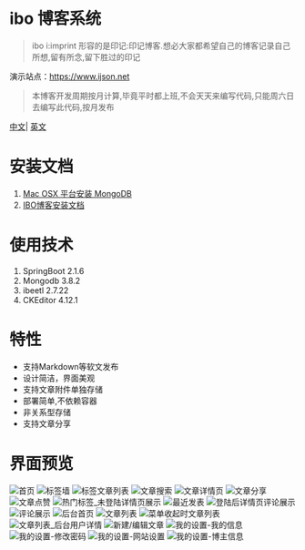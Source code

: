 # ibo 博客系统

> ibo i:imprint 形容的是印记:印记博客.想必大家都希望自己的博客记录自己所想,留有所念,留下胜过的印记

演示站点：https://www.ijson.net

> 本博客开发周期按月计算,毕竟平时都上班,不会天天来编写代码,只能周六日去编写此代码,按月发布


[中文](README_ZH.md)| [英文](README.md)


# 安装文档

1. [Mac OSX 平台安装 MongoDB](https://www.ijson.net/article/cuiyongxu/details/1578799878.html)
2. [IBO博客安装文档](https://www.ijson.net/article/cuiyongxu/details/1578800710.html)


# 使用技术

1. SpringBoot 2.1.6
2. Mongodb 3.8.2
3. ibeetl 2.7.22
4. CKEditor 4.12.1


# 特性

* 支持Markdown等软文发布
* 设计简洁，界面美观
* 支持文章附件单独存储
* 部署简单,不依赖容器
* 非关系型存储
* 支持文章分享

# 界面预览

![首页](https://data.ijson.net/github/in-blog-boot/1.jpeg)
![标签墙](https://data.ijson.net/github/in-blog-boot/2.jpeg)
![标签文章列表](https://data.ijson.net/github/in-blog-boot/3.jpeg)
![文章搜索](https://data.ijson.net/github/in-blog-boot/4.jpeg)
![文章详情页](https://data.ijson.net/github/in-blog-boot/5.jpeg)
![文章分享](https://data.ijson.net/github/in-blog-boot/6.jpeg)
![文章点赞](https://data.ijson.net/github/in-blog-boot/7.jpeg)
![热门标签_未登陆详情页展示](https://data.ijson.net/github/in-blog-boot/8.jpeg)
![最近发表](https://data.ijson.net/github/in-blog-boot/9.jpeg)
![登陆后详情页评论展示](https://data.ijson.net/github/in-blog-boot/10.jpeg)
![评论展示](https://data.ijson.net/github/in-blog-boot/21.jpeg)
![后台首页](https://data.ijson.net/github/in-blog-boot/11.jpeg)
![文章列表](https://data.ijson.net/github/in-blog-boot/12.jpeg)
![菜单收起时文章列表](https://data.ijson.net/github/in-blog-boot/13.jpeg)
![文章列表_后台用户详情](https://data.ijson.net/github/in-blog-boot/14.jpeg)
![新建/编辑文章](https://data.ijson.net/github/in-blog-boot/15.jpeg)
![我的设置-我的信息](https://data.ijson.net/github/in-blog-boot/16.jpeg)
![我的设置-修改密码](https://data.ijson.net/github/in-blog-boot/17.jpeg)
![我的设置-网站设置](https://data.ijson.net/github/in-blog-boot/18.jpeg)
![我的设置-博主信息](https://data.ijson.net/github/in-blog-boot/19.jpeg)






